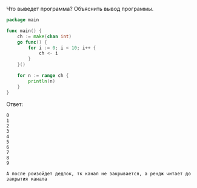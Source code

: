 Что выведет программа? Объяснить вывод программы.

```go
package main

func main() {
	ch := make(chan int)
	go func() {
		for i := 0; i < 10; i++ {
			ch <- i
		}
	}()

	for n := range ch {
		println(n)
	}
}
```

Ответ:
```
0
1
2
3
4
5
6
7                                                 
8                                                 
9

А после роизойдет дедлок, тк канал не закрывается, а рендж читает до закрытия канала

```
